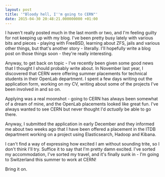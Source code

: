 ```yaml
---
layout: post
title: '"Bloody hell, I''m going to CERN"'
date: 2015-04-30 20:48:21.000000000 +01:00
---
```


I haven't really posted much in the last month or two, and I'm feeling guilty
for not keeping up with my blog. I've been pretty busy lately with various bits
and pieces - playing with FreeBSD, learning about ZFS, jails and various other
things, but that's another story - literally. I'll hopefully write a blog post
on those things soon - they're really interesting.

<!-- more -->

Anyway, to get back on topic - I've recently been given some good news that I
thought I should probably write about. In November last year, I discovered that
CERN were offering summer placements for technical students in their OpenLab
department. I spent a few days writing out the application form, working on my
CV, writing about some of the projects I've been involved in and so on.

Applying was a real moonshot - going to CERN has always been somewhat of a
dream of mine, and the OpenLab placements looked like great fun. I've always
wanted to see CERN but never thought I'd *actually* be able to go there.

Anyway, I submitted the application in early December and they informed me
about two weeks ago that I have been offered a placement in the ITDB department
working on a project using Elasticsearch, Hadoop and Kibana.

I can't find a way of expressing how excited I am without sounding trite, so I
don't think I'll try. Suffice it to say that I'm pretty damn excited. I've
sorted my accommodation, I've sorted my travel, and it's finally sunk in - I'm
going to Switzerland this summer to work at CERN!

Bring it on.
